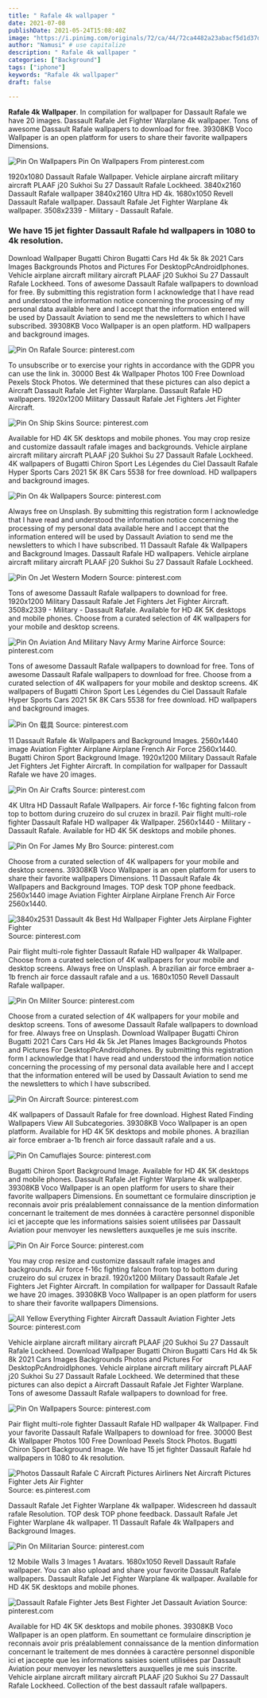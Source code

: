```yaml
---
title: " Rafale 4k wallpaper "
date: 2021-07-08
publishDate: 2021-05-24T15:08:40Z
image: "https://i.pinimg.com/originals/72/ca/44/72ca4482a23abacf5d1d37d11cf83922.jpg"
author: "Namusi" # use capitalize
description: " Rafale 4k wallpaper "
categories: ["Background"]
tags: ["iphone"]
keywords: "Rafale 4k wallpaper"
draft: false

---
```



**Rafale 4k Wallpaper**. In compilation for wallpaper for Dassault Rafale we have 20 images. Dassault Rafale Jet Fighter Warplane 4k wallpaper. Tons of awesome Dassault Rafale wallpapers to download for free. 39308KB Voco Wallpaper is an open platform for users to share their favorite wallpapers Dimensions.

![Pin On Wallpapers](https://i.pinimg.com/474x/14/ca/f8/14caf82e2d1b0aac9e4dada274217cce.jpg "Pin On Wallpapers")
Pin On Wallpapers From pinterest.com


1920x1080 Dassault Rafale Wallpaper. Vehicle airplane aircraft military aircraft PLAAF j20 Sukhoi Su 27 Dassault Rafale Lockheed. 3840x2160 Dassault Rafale wallpaper 3840x2160 Ultra HD 4k. 1680x1050 Revell Dassault Rafale wallpaper. Dassault Rafale Jet Fighter Warplane 4k wallpaper. 3508x2339 - Military - Dassault Rafale.

### We have 15 jet fighter Dassault Rafale hd wallpapers in 1080 to 4k resolution.

Download Wallpaper Bugatti Chiron Bugatti Cars Hd 4k 5k 8k 2021 Cars Images Backgrounds Photos and Pictures For DesktopPcAndroidIphones. Vehicle airplane aircraft military aircraft PLAAF j20 Sukhoi Su 27 Dassault Rafale Lockheed. Tons of awesome Dassault Rafale wallpapers to download for free. By submitting this registration form I acknowledge that I have read and understood the information notice concerning the processing of my personal data available here and I accept that the information entered will be used by Dassault Aviation to send me the newsletters to which I have subscribed. 39308KB Voco Wallpaper is an open platform. HD wallpapers and background images.


![Pin On Rafale](https://i.pinimg.com/originals/ee/72/82/ee728237b987f366b5c3e150af71411e.jpg "Pin On Rafale")
Source: pinterest.com

To unsubscribe or to exercise your rights in accordance with the GDPR you can use the link in. 30000 Best 4k Wallpaper Photos 100 Free Download Pexels Stock Photos. We determined that these pictures can also depict a Aircraft Dassault Rafale Jet Fighter Warplane. Dassault Rafale HD wallpapers. 1920x1200 Military Dassault Rafale Jet Fighters Jet Fighter Aircraft.

![Pin On Ship Skins](https://i.pinimg.com/originals/9b/34/65/9b346537c9d80ed18bfff921eb0141dc.jpg "Pin On Ship Skins")
Source: pinterest.com

Available for HD 4K 5K desktops and mobile phones. You may crop resize and customize dassault rafale images and backgrounds. Vehicle airplane aircraft military aircraft PLAAF j20 Sukhoi Su 27 Dassault Rafale Lockheed. 4K wallpapers of Bugatti Chiron Sport Les Légendes du Ciel Dassault Rafale Hyper Sports Cars 2021 5K 8K Cars 5538 for free download. HD wallpapers and background images.

![Pin On 4k Wallpapers](https://i.pinimg.com/originals/65/ed/88/65ed88207d51320cc68677010d0ed9be.jpg "Pin On 4k Wallpapers")
Source: pinterest.com

Always free on Unsplash. By submitting this registration form I acknowledge that I have read and understood the information notice concerning the processing of my personal data available here and I accept that the information entered will be used by Dassault Aviation to send me the newsletters to which I have subscribed. 11 Dassault Rafale 4k Wallpapers and Background Images. Dassault Rafale HD wallpapers. Vehicle airplane aircraft military aircraft PLAAF j20 Sukhoi Su 27 Dassault Rafale Lockheed.

![Pin On Jet Western Modern](https://i.pinimg.com/originals/18/2a/c1/182ac10e0b761de3d04fde2bd1268cb8.jpg "Pin On Jet Western Modern")
Source: pinterest.com

Tons of awesome Dassault Rafale wallpapers to download for free. 1920x1200 Military Dassault Rafale Jet Fighters Jet Fighter Aircraft. 3508x2339 - Military - Dassault Rafale. Available for HD 4K 5K desktops and mobile phones. Choose from a curated selection of 4K wallpapers for your mobile and desktop screens.

![Pin On Aviation And Military Navy Army Marine Airforce](https://i.pinimg.com/736x/a0/1c/46/a01c462e8c3c05b07c053237c700df7d.jpg "Pin On Aviation And Military Navy Army Marine Airforce")
Source: pinterest.com

Tons of awesome Dassault Rafale wallpapers to download for free. Tons of awesome Dassault Rafale wallpapers to download for free. Choose from a curated selection of 4K wallpapers for your mobile and desktop screens. 4K wallpapers of Bugatti Chiron Sport Les Légendes du Ciel Dassault Rafale Hyper Sports Cars 2021 5K 8K Cars 5538 for free download. HD wallpapers and background images.

![Pin On 载具](https://i.pinimg.com/originals/27/7e/eb/277eeb9f345c5b3ded16a035965d9859.png "Pin On 载具")
Source: pinterest.com

11 Dassault Rafale 4k Wallpapers and Background Images. 2560x1440 image Aviation Fighter Airplane Airplane French Air Force 2560x1440. Bugatti Chiron Sport Background Image. 1920x1200 Military Dassault Rafale Jet Fighters Jet Fighter Aircraft. In compilation for wallpaper for Dassault Rafale we have 20 images.

![Pin On Air Crafts](https://i.pinimg.com/originals/70/34/9a/70349a565bcfa1545556f5ecaac07a95.jpg "Pin On Air Crafts")
Source: pinterest.com

4K Ultra HD Dassault Rafale Wallpapers. Air force f-16c fighting falcon from top to bottom during cruzeiro do sul cruzex in brazil. Pair flight multi-role fighter Dassault Rafale HD wallpaper 4k Wallpaper. 2560x1440 - Military - Dassault Rafale. Available for HD 4K 5K desktops and mobile phones.

![Pin On For James My Bro](https://i.pinimg.com/originals/1f/65/ad/1f65ad4358768e751ccde7e2730c5e33.jpg "Pin On For James My Bro")
Source: pinterest.com

Choose from a curated selection of 4K wallpapers for your mobile and desktop screens. 39308KB Voco Wallpaper is an open platform for users to share their favorite wallpapers Dimensions. 11 Dassault Rafale 4k Wallpapers and Background Images. TOP desk TOP phone feedback. 2560x1440 image Aviation Fighter Airplane Airplane French Air Force 2560x1440.

![3840x2531 Dassault 4k Best Hd Wallpaper Fighter Jets Airplane Fighter Fighter](https://i.pinimg.com/originals/30/15/4c/30154c3bbcb768676696379e11d5c7b5.jpg "3840x2531 Dassault 4k Best Hd Wallpaper Fighter Jets Airplane Fighter Fighter")
Source: pinterest.com

Pair flight multi-role fighter Dassault Rafale HD wallpaper 4k Wallpaper. Choose from a curated selection of 4K wallpapers for your mobile and desktop screens. Always free on Unsplash. A brazilian air force embraer a-1b french air force dassault rafale and a us. 1680x1050 Revell Dassault Rafale wallpaper.

![Pin On Militer](https://i.pinimg.com/originals/ec/9a/a5/ec9aa5ddfedac6024aaf5390054b0573.jpg "Pin On Militer")
Source: pinterest.com

Choose from a curated selection of 4K wallpapers for your mobile and desktop screens. Tons of awesome Dassault Rafale wallpapers to download for free. Always free on Unsplash. Download Wallpaper Bugatti Chiron Bugatti 2021 Cars Cars Hd 4k 5k Jet Planes Images Backgrounds Photos and Pictures For DesktopPcAndroidIphones. By submitting this registration form I acknowledge that I have read and understood the information notice concerning the processing of my personal data available here and I accept that the information entered will be used by Dassault Aviation to send me the newsletters to which I have subscribed.

![Pin On Aircraft](https://i.pinimg.com/originals/95/dc/09/95dc095a1f5c327791805474ca85f9b0.jpg "Pin On Aircraft")
Source: pinterest.com

4K wallpapers of Dassault Rafale for free download. Highest Rated Finding Wallpapers View All Subcategories. 39308KB Voco Wallpaper is an open platform. Available for HD 4K 5K desktops and mobile phones. A brazilian air force embraer a-1b french air force dassault rafale and a us.

![Pin On Camuflajes](https://i.pinimg.com/originals/35/41/09/35410985efa9b57d308e90255e887d8b.png "Pin On Camuflajes")
Source: pinterest.com

Bugatti Chiron Sport Background Image. Available for HD 4K 5K desktops and mobile phones. Dassault Rafale Jet Fighter Warplane 4k wallpaper. 39308KB Voco Wallpaper is an open platform for users to share their favorite wallpapers Dimensions. En soumettant ce formulaire dinscription je reconnais avoir pris préalablement connaissance de la mention dinformation concernant le traitement de mes données à caractère personnel disponible ici et jaccepte que les informations saisies soient utilisées par Dassault Aviation pour menvoyer les newsletters auxquelles je me suis inscrite.

![Pin On Air Force](https://i.pinimg.com/originals/cb/74/3d/cb743dfa88e39f9164b37a9505ab7183.jpg "Pin On Air Force")
Source: pinterest.com

You may crop resize and customize dassault rafale images and backgrounds. Air force f-16c fighting falcon from top to bottom during cruzeiro do sul cruzex in brazil. 1920x1200 Military Dassault Rafale Jet Fighters Jet Fighter Aircraft. In compilation for wallpaper for Dassault Rafale we have 20 images. 39308KB Voco Wallpaper is an open platform for users to share their favorite wallpapers Dimensions.

![All Yellow Everything Fighter Aircraft Dassault Aviation Fighter Jets](https://i.pinimg.com/originals/53/70/dd/5370dda6973a7e320543a417464ab1d7.jpg "All Yellow Everything Fighter Aircraft Dassault Aviation Fighter Jets")
Source: pinterest.com

Vehicle airplane aircraft military aircraft PLAAF j20 Sukhoi Su 27 Dassault Rafale Lockheed. Download Wallpaper Bugatti Chiron Bugatti Cars Hd 4k 5k 8k 2021 Cars Images Backgrounds Photos and Pictures For DesktopPcAndroidIphones. Vehicle airplane aircraft military aircraft PLAAF j20 Sukhoi Su 27 Dassault Rafale Lockheed. We determined that these pictures can also depict a Aircraft Dassault Rafale Jet Fighter Warplane. Tons of awesome Dassault Rafale wallpapers to download for free.

![Pin On Wallpapers](https://i.pinimg.com/474x/14/ca/f8/14caf82e2d1b0aac9e4dada274217cce.jpg "Pin On Wallpapers")
Source: pinterest.com

Pair flight multi-role fighter Dassault Rafale HD wallpaper 4k Wallpaper. Find your favorite Dassault Rafale Wallpapers to download for free. 30000 Best 4k Wallpaper Photos 100 Free Download Pexels Stock Photos. Bugatti Chiron Sport Background Image. We have 15 jet fighter Dassault Rafale hd wallpapers in 1080 to 4k resolution.

![Photos Dassault Rafale C Aircraft Pictures Airliners Net Aircraft Pictures Fighter Jets Air Fighter](https://i.pinimg.com/originals/db/a7/8f/dba78f10090365162994ee6419dea490.jpg "Photos Dassault Rafale C Aircraft Pictures Airliners Net Aircraft Pictures Fighter Jets Air Fighter")
Source: es.pinterest.com

Dassault Rafale Jet Fighter Warplane 4k wallpaper. Widescreen hd dassault rafale Resolution. TOP desk TOP phone feedback. Dassault Rafale Jet Fighter Warplane 4k wallpaper. 11 Dassault Rafale 4k Wallpapers and Background Images.

![Pin On Militarian](https://i.pinimg.com/originals/7e/62/26/7e62262b3702cce98eeeb473d9f205f8.jpg "Pin On Militarian")
Source: pinterest.com

12 Mobile Walls 3 Images 1 Avatars. 1680x1050 Revell Dassault Rafale wallpaper. You can also upload and share your favorite Dassault Rafale wallpapers. Dassault Rafale Jet Fighter Warplane 4k wallpaper. Available for HD 4K 5K desktops and mobile phones.

![Dassault Rafale Fighter Jets Best Fighter Jet Dassault Aviation](https://i.pinimg.com/originals/72/ca/44/72ca4482a23abacf5d1d37d11cf83922.jpg "Dassault Rafale Fighter Jets Best Fighter Jet Dassault Aviation")
Source: pinterest.com

Available for HD 4K 5K desktops and mobile phones. 39308KB Voco Wallpaper is an open platform. En soumettant ce formulaire dinscription je reconnais avoir pris préalablement connaissance de la mention dinformation concernant le traitement de mes données à caractère personnel disponible ici et jaccepte que les informations saisies soient utilisées par Dassault Aviation pour menvoyer les newsletters auxquelles je me suis inscrite. Vehicle airplane aircraft military aircraft PLAAF j20 Sukhoi Su 27 Dassault Rafale Lockheed. Collection of the best dassault rafale wallpapers.

